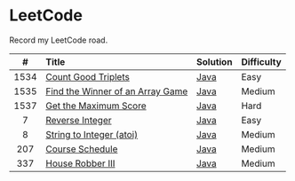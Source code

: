 # LeetCode
Record my LeetCode road.



|  #   | Title                                                        | Solution                                                     | Difficulty |
| :--: | :----------------------------------------------------------- | ------------------------------------------------------------ | ---------- |
| 1534 | [Count Good Triplets](https://leetcode-cn.com/problems/count-good-triplets/) | [Java](https://github.com/mickeyjoe666/LeetCode/blob/master/src/CountGoodTriplets.java) | Easy       |
| 1535 | [Find the Winner of an Array Game](https://leetcode-cn.com/problems/Find-the-Winner-of-an-Array-Game/) | [Java](https://github.com/mickeyjoe666/LeetCode/blob/master/src/FindTheWinnerOfAnArrayGame.java) | Medium     |
| 1537 | [Get the Maximum Score](https://leetcode-cn.com/problems/get-the-maximum-score/) | [Java](https://github.com/mickeyjoe666/LeetCode/blob/master/src/GetTheMaximumScore.java) | Hard       |
|  7   | [Reverse Integer](https://leetcode-cn.com/problems/reverse-integer/) | [Java](https://github.com/mickeyjoe666/LeetCode/blob/master/src/ReverseInteger.java) | Easy       |
|  8   | [String to Integer (atoi)](https://leetcode-cn.com/problems/string-to-integer-atoi/) | [Java](https://github.com/mickeyjoe666/LeetCode/blob/master/src/StringToInteger.java) | Medium     |
| 207  | [Course Schedule](https://leetcode-cn.com/problems/course-schedule/) | [Java](https://github.com/mickeyjoe666/LeetCode/blob/master/src/CourseSchedule.java) | Medium     |
| 337  | [House Robber III](https://leetcode-cn.com/problems/house-robber-iii/) | [Java](https://github.com/mickeyjoe666/LeetCode/blob/master/src/HouseRobberThree.java) | Medium     |



